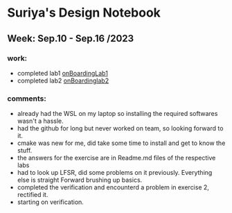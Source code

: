 # Suriya's Design Notebook
## Week: Sep.10 - Sep.16 /2023
### work:
- completed lab1 [onBoardingLab1](https://github.com/suriyasaiyan/NYU_MPD_LABS/tree/main/lab1)
- completed lab2 [onBoardinglab2](https://github.com/suriyasaiyan/NYU_MPD_LABS/tree/main/lab2)

### comments: 
- already had the WSL on my laptop so installing the required softwares wasn't a hassle.
- had the github for long but never worked on team, so looking forward to it.
- cmake was new for me, did take some time to install and get to know the stuff.
- the answers for the exercise are in Readme.md files of the respective labs
- had to look up LFSR, did some problems on it previously. Everything else is straight Forward brushing up basics.
- completed the verification and encounterd a problem in exercise 2, rectified it.
- starting on verification. 

